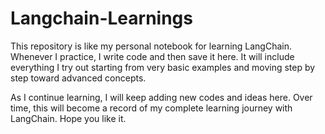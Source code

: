 # Langchain-Learnings
This repository is like my personal notebook for learning LangChain.
Whenever I practice, I write code and then save it here. It will include everything I try out starting from very basic examples and moving step by step toward advanced concepts.

As I continue learning, I will keep adding new codes and ideas here. Over time, this will become a record of my complete learning journey with LangChain.
Hope you like it.
  